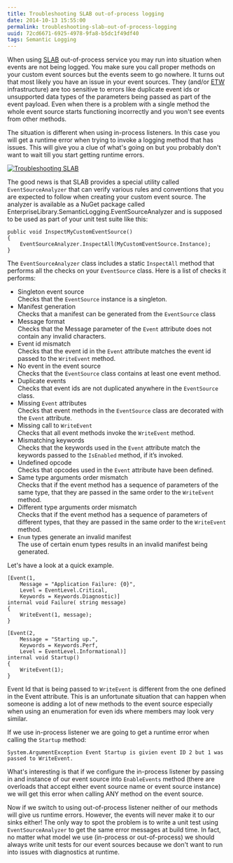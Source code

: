 ```yaml
---
title: Troubleshooting SLAB out-of-process logging
date: 2014-10-13 15:55:00
permalink: troubleshooting-slab-out-of-process-logging
uuid: 72cd6671-6925-4978-9fa8-b5dc1f49df40
tags: Semantic Logging
---
```


When using [SLAB](http://msdn.microsoft.com/en-us/library/dn440729%28v=pandp.60%29.aspx) out-of-process service you may run into situation when events are not being logged. You make sure you call proper methods on your custom event sources but the events seem to go nowhere. It turns out that most likely you have an issue in your event sources. They (and/or [ETW](http://msdn.microsoft.com/en-us/magazine/cc163437.aspx) infrastructure) are too sensitive to errors like duplicate event ids or unsupported data types of the parameters being passed as part of the event payload. Even when there is a problem with a single method the whole event source starts functioning incorrectly and you won't see events from other methods.

The situation is different when using in-process listeners. In this case you will get a runtime error when trying to invoke a logging method that has issues. This will give you a clue of what's going on but you probably don't want to wait till you start getting runtime errors.

[![Troubleshooting SLAB](https://blogcontent.azureedge.net/Depositphotos_35132287_xs_thumb.jpg "Troubleshooting SLAB")](https://blogcontent.azureedge.net/Depositphotos_35132287_xs.jpg)

The good news is that SLAB provides a special utility called `EventSourceAnalyzer` that can verify various rules and conventions that you are expected to follow when creating your custom event source. The analyzer is available as a NuGet package called EnterpriseLibrary.SemanticLogging.EventSourceAnalyzer and is supposed to be used as part of your unit test suite like this:

```
public void InspectMyCustomEventSource()
{
    EventSourceAnalyzer.InspectAll(MyCustomEventSource.Instance);
} 

```

The `EventSourceAnalyzer` class includes a static `InspectAll` method that performs all the checks on your `EventSource` class. Here is a list of checks it performs:

*   Singleton event source  
    Checks that the `EventSource` instance is a singleton.
*   Manifest generation  
    Checks that a manifest can be generated from the `EventSource` class
*   Message format  
    Checks that the Message parameter of the `Event` attribute does not contain any invalid characters.
*   Event id mismatch  
    Checks that the event id in the `Event` attribute matches the event id passed to the `WriteEvent` method.
*   No event in the event source  
    Checks that the `EventSource` class contains at least one event method.
*   Duplicate events  
    Checks that event ids are not duplicated anywhere in the `EventSource` class.
*   Missing `Event` attributes  
    Checks that event methods in the `EventSource` class are decorated with the `Event` attribute.
*   Missing call to `WriteEvent`  
    Checks that all event methods invoke the `WriteEvent` method.
*   Mismatching keywords  
    Checks that the keywords used in the `Event` attribute match the keywords passed to the `IsEnabled` method, if it’s invoked.
*   Undefined opcode  
    Checks that opcodes used in the `Event` attribute have been defined.
*   Same type arguments order mismatch  
    Checks that if the event method has a sequence of parameters of the same type, that they are passed in the same order to the `WriteEvent` method.
*   Different type arguments order mismatch  
    Checks that if the event method has a sequence of parameters of different types, that they are passed in the same order to the `WriteEvent` method.
*   `Enum` types generate an invalid manifest  
    The use of certain enum types results in an invalid manifest being generated.

Let's have a look at a quick example.

```
[Event(1,
    Message = "Application Failure: {0}",
    Level = EventLevel.Critical,
    Keywords = Keywords.Diagnostic)]
internal void Failure( string message)
{
    WriteEvent(1, message);
}

[Event(2,
    Message = "Starting up.",
    Keywords = Keywords.Perf,
    Level = EventLevel.Informational)]
internal void Startup()
{
    WriteEvent(1);
}

```

Event Id that is being passed to `WriteEvent` is different from the one defined in the Event attribute. This is an unfortunate situation that can happen when someone is adding a lot of new methods to the event source especially when using an enumeration for even ids where members may look very similar.

If we use in-process listener we are going to get a runtime error when calling the `Startup` method:

```
System.ArgumentException Event Startup is givien event ID 2 but 1 was passed to WriteEvent.

```

What's interesting is that if we configure the in-process listener by passing in and instance of our event source into `EnableEvents` method (there are overloads that accept either event source name or event source instance) we will get this error when calling ANY method on the event source.

Now if we switch to using out-of-process listener neither of our methods will give us runtime errors. However, the events will never make it to our sinks either! The only way to spot the problem is to write a unit test using `EventSourceAnalyzer` to get the same error messages at build time. In fact, no matter what model we use (in-process or out-of-process) we should always write unit tests for our event sources because we don't want to run into issues with diagnostics at runtime.